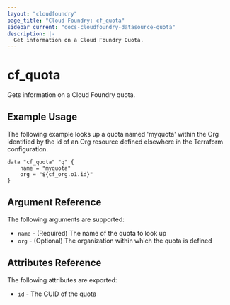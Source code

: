 ```yaml
---
layout: "cloudfoundry"
page_title: "Cloud Foundry: cf_quota"
sidebar_current: "docs-cloudfoundry-datasource-quota"
description: |-
  Get information on a Cloud Foundry Quota.
---
```


# cf\_quota

Gets information on a Cloud Foundry quota.

## Example Usage

The following example looks up a quota named 'myquota' within the Org identified by the id of an Org resource defined elsewhere in the Terraform configuration. 

```
data "cf_quota" "q" {
    name = "myquota"
    org = "${cf_org.o1.id}"
}
```

## Argument Reference

The following arguments are supported:

* `name` - (Required) The name of the quota to look up
* `org` - (Optional) The organization within which the quota is defined

## Attributes Reference

The following attributes are exported:

* `id` - The GUID of the quota
